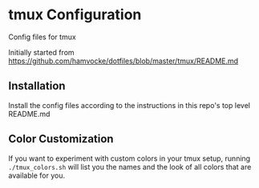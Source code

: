 
# tmux Configuration

Config files for tmux

Initially started from https://github.com/hamvocke/dotfiles/blob/master/tmux/README.md

## Installation
Install the config files according to the instructions in this repo's top level README.md

## Color Customization
If you want to experiment with custom colors in your tmux setup, running `./tmux_colors.sh` will list you the names and the look of all colors that are available for you.
